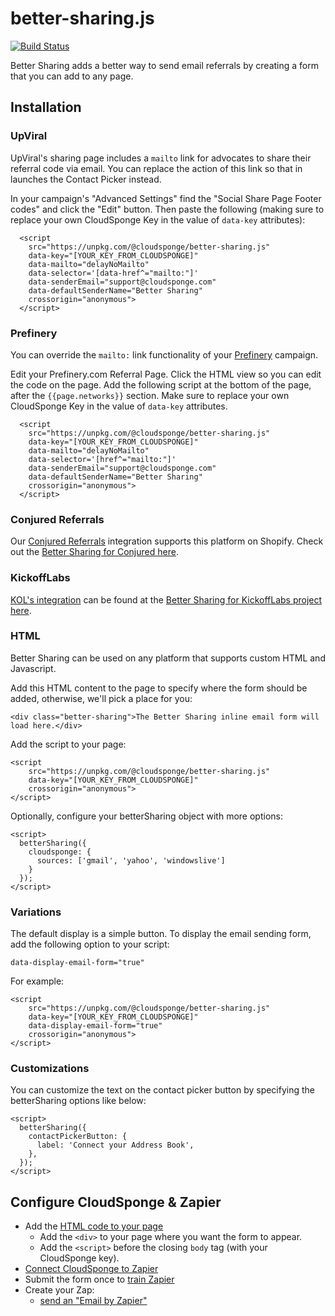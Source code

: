# better-sharing.js

[![Build Status](https://api.travis-ci.org/cloudsponge/better-sharing-js.svg?branch=main)](https://travis-ci.org/cloudsponge/better-sharing-js)

Better Sharing adds a better way to send email referrals by creating a form that you can add to any page.

## Installation

### UpViral

UpViral's sharing page includes a `mailto` link for advocates to share their referral code via email.
You can replace the action of this link so that in launches the Contact Picker instead.

In your campaign's "Advanced Settings" find the "Social Share Page Footer codes" and click the "Edit" button.
Then paste the following (making sure to replace your own CloudSponge Key in the value of `data-key` attributes): 
```
  <script
    src="https://unpkg.com/@cloudsponge/better-sharing.js"
    data-key="[YOUR_KEY_FROM_CLOUDSPONGE]"
    data-mailto="delayNoMailto"
    data-selector='[data-href^="mailto:"]'
    data-senderEmail="support@cloudsponge.com"
    data-defaultSenderName="Better Sharing"
    crossorigin="anonymous">
  </script>
```

### Prefinery

You can override the `mailto:` link functionality of your [Prefinery](https://prefinery.com) campaign.

Edit your Prefinery.com Referral Page. Click the HTML view so you can edit the code on the page. Add the following script at the bottom of the page, after the `{{page.networks}}` section. Make sure to replace your own CloudSponge Key in the value of `data-key` attributes.

```
  <script
    src="https://unpkg.com/@cloudsponge/better-sharing.js"
    data-key="[YOUR_KEY_FROM_CLOUDSPONGE]"
    data-mailto="delayNoMailto"
    data-selector='[href^="mailto:"]'
    data-senderEmail="support@cloudsponge.com"
    data-defaultSenderName="Better Sharing"
    crossorigin="anonymous">
  </script>
```


### Conjured Referrals

Our [Conjured Referrals](https://conjured.co/) integration supports this platform on Shopify. Check out the [Better Sharing for Conjured here](https://www.npmjs.com/package/@cloudsponge/better-sharing-shopify-conjured-referrals.js).

### KickoffLabs

[KOL's integration](https://kickofflabs.com/) can be found at the [Better Sharing for KickoffLabs project here](https://www.npmjs.com/package/@cloudsponge/better-sharing-kickoff-labs.js).

### HTML

Better Sharing can be used on any platform that supports custom HTML and Javascript.

Add this HTML content to the page to specify where the form should be added, otherwise, we'll pick a place for you:

    <div class="better-sharing">The Better Sharing inline email form will load here.</div>

Add the script to your page:

    <script
        src="https://unpkg.com/@cloudsponge/better-sharing.js"
        data-key="[YOUR_KEY_FROM_CLOUDSPONGE]"
        crossorigin="anonymous">
    </script>

Optionally, configure your betterSharing object with more options:

    <script>
      betterSharing({
        cloudsponge: {
          sources: ['gmail', 'yahoo', 'windowslive']
        }
      });
    </script>

### Variations

The default display is a simple button. To display the email sending form, add the following option to your script:

    data-display-email-form="true"

For example:

    <script
        src="https://unpkg.com/@cloudsponge/better-sharing.js"
        data-key="[YOUR_KEY_FROM_CLOUDSPONGE]"
        data-display-email-form="true"
        crossorigin="anonymous">
    </script>

### Customizations

You can customize the text on the contact picker button by specifying the betterSharing options like below:

    <script>
      betterSharing({
        contactPickerButton: {
          label: 'Connect your Address Book',
        },
      });
    </script>

## Configure CloudSponge & Zapier

* Add the [HTML code to your page](https://www.loom.com/share/60ded4674a3c4d2da0436357cbb21ce2)
    * Add the `<div>` to your page where you want the form to appear.
    * Add the `<script>` before the closing `body` tag (with your CloudSponge key).
* [Connect CloudSponge to Zapier](https://www.loom.com/share/e52a8d39c94b4452a005736b65ce0040)
* Submit the form once to [train Zapier](https://www.loom.com/share/f9d4ffa0aa614f3c8e5a308c0501d231)
* Create your Zap:
    * [send an "Email by Zapier"](https://www.loom.com/share/c4969d4906d24848a008f276db55a3ce)
